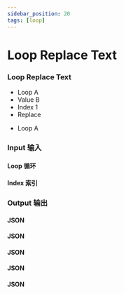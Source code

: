 ```yaml
---
sidebar_position: 20
tags: [loop]
---
```


# Loop Replace Text

<div className="patch-container">
    <div className="patch processor">
        <h3>Loop Replace Text</h3>
        <ul className="inputs">
            <li>Loop <span>A</span></li>
            <li>Value <span>B</span></li>
            <li>Index <span>1</span></li>
            <li>Replace <span className="patch-pulse-preview"><span className="dot"></span></span></li>
        </ul>
        <ul className="outputs">
            <li>Loop <span>A</span></li>
        </ul>
    </div>
</div>

<div className="port-descriptions">
<div className="inputs">

### Input 输入

#### Loop 循环

#### Index 索引

</div>
<div className="outputs">

### Output 输出

#### JSON

#### JSON

#### JSON

#### JSON

#### JSON

</div>
</div>